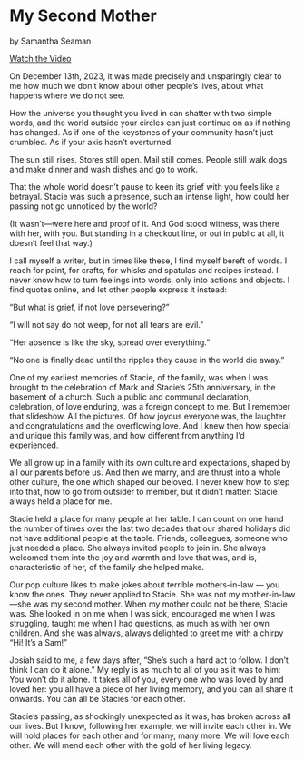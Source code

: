# My Second Mother

by Samantha Seaman

<a class="btn brown" href="https://photos.app.goo.gl/jiYQcVJ3CwDW9uS6A" target="video">Watch the Video</a>


On December 13th, 2023, it was made precisely and unsparingly clear to me how much we don’t know about other people’s
lives, about what happens where we do not see.

How the universe you thought you lived in can shatter with two simple words, and the world outside your circles can just
continue on as if nothing has changed. As if one of the keystones of your community hasn’t just crumbled. As if your
axis hasn’t overturned.

The sun still rises. Stores still open. Mail still comes. People still walk dogs and make dinner and wash dishes and go
to work.

That the whole world doesn’t pause to keen its grief with you feels like a betrayal. Stacie was such a presence, such an
intense light, how could her passing not go unnoticed by the world?

(It wasn’t—we’re here and proof of it. And God stood witness, was there with her, with you. But standing in a checkout
line, or out in public at all, it doesn’t feel that way.) 

I call myself a writer, but in times like these, I find myself bereft of words. I reach for paint, for crafts, for
whisks and spatulas and recipes instead. I never know how to turn feelings into words, only into actions and objects. I
find quotes online, and let other people express it instead: 

“But what is grief, if not love persevering?” 

“I will not say do not weep, for not all tears are evil."

“Her absence is like the sky, spread over everything.”

“No one is finally dead until the ripples they cause in the world die away.”

One of my earliest memories of Stacie, of the family, was when I was brought to the celebration of Mark and Stacie’s
25th anniversary, in the basement of a church. Such a public and communal declaration, celebration, of love enduring,
was a foreign concept to me.  But I remember that slideshow. All the pictures. Of how joyous everyone was, the laughter
and congratulations and the overflowing love. And I knew then how special and unique this family was, and how different
from anything I’d experienced.  

We all grow up in a family with its own culture and expectations, shaped by all our parents before us. And then we
marry, and are thrust into a whole other culture, the one which shaped our beloved.  I never knew how to step into that,
how to go from outsider to member, but it didn’t matter: Stacie always held a place for me. 

Stacie held a place for many people at her table. I can count on one hand the number of times over the last two decades
that our shared holidays did not have additional people at the table. Friends, colleagues, someone who just needed a
place. She always invited people to join in.  She always welcomed them into the joy and warmth and love that was, and
is, characteristic of her, of the family she helped make. 

Our pop culture likes to make jokes about terrible mothers-in-law — you know the ones. They never applied to Stacie. She
was not my mother-in-law—she was my second mother. When my mother could not be there, Stacie was. She looked in on me
when I was sick, encouraged me when I was struggling, taught me when I had questions, as much as with her own children.
And she was always, always delighted to greet me with a chirpy “Hi! It’s a Sam!” 

Josiah said to me, a few days after, “She’s such a hard act to follow. I don’t think I can do it alone.” My reply is as
much to all of you as it was to him: You won’t do it alone.  It takes all of you, every one who was loved by and loved
her: you all have a piece of her living memory, and you can all share it onwards. You can all be Stacies for each other. 

Stacie’s passing, as shockingly unexpected as it was, has broken across all our lives. But I know, following her
example, we will invite each other in. We will hold places for each other and for many, many more. We will love each
other. We will mend each other with the gold of her living legacy. 
